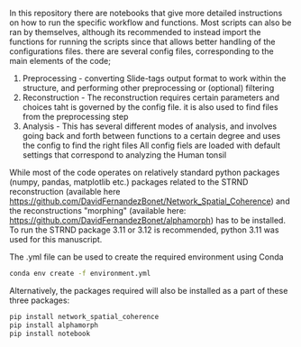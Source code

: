In this repository there are notebooks that give more detailed instructions on how to run the specific workflow and functions. Most scripts can also be ran by themselves, although its recommended to instead import the functions for running the scripts since that allows better handling of the configurations files.
there are several config files, corresponding to the main elements of the code;
1. Preprocessing - converting Slide-tags output format to work within the structure, and performing other preprocessing or (optional) filtering
2. Reconstruction - The reconstruction requires certain parameters and choices taht is governed by the config file. it is also used to find files from the preprocessing step
3. Analysis - This has several different modes of analysis, and involves going back and forth between functions to a certain degree and uses the config to find the right files
All config fiels are loaded with default settings that correspond to analyzing the Human tonsil

While most of the code operates on relatively standard python packages (numpy, pandas, matplotlib etc.) packages related to the STRND reconstruction (available here https://github.com/DavidFernandezBonet/Network_Spatial_Coherence) and the reconstructions "morphing" (available here: https://github.com/DavidFernandezBonet/alphamorph) has to be installed. 
To run the STRND package 3.11 or 3.12 is recommended, python 3.11 was used for this manuscript.

The .yml file can be used to create the required environment using Conda

```bash 
conda env create -f environment.yml
```

Alternatively, the packages required will also be installed as a part of these three packages: 

```bash
pip install network_spatial_coherence
pip install alphamorph
pip install notebook
```
